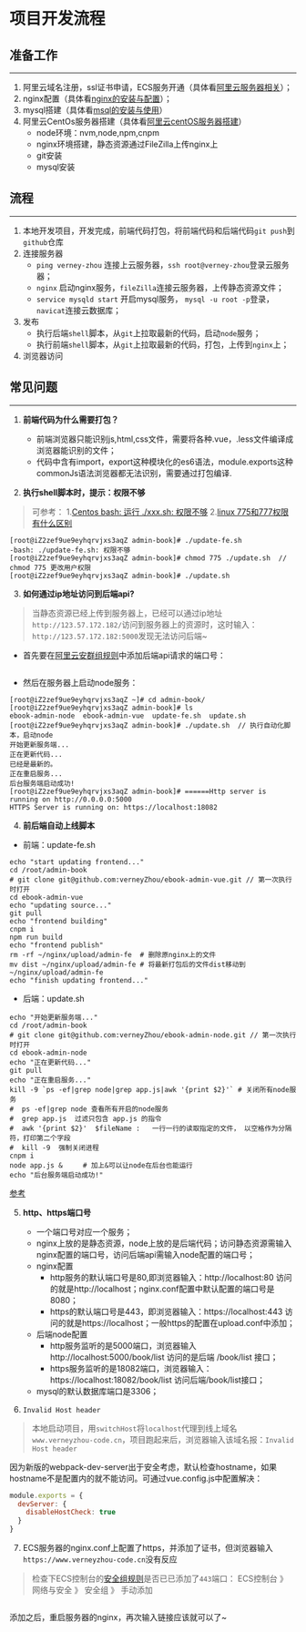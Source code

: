# 项目开发流程


## 准备工作
---

1. 阿里云域名注册，ssl证书申请，ECS服务开通（具体看[阿里云服务器相关](./aliyun-server)）；
2. nginx配置（具体看[nginx的安装与配置](./nginx)）；
3. mysql搭建（具体看[msql的安装与使用](./mysql)）
4. 阿里云CentOs服务器搭建（具体看[阿里云centOS服务器搭建](./aliyun-centos)） 
    - node环境：nvm,node,npm,cnpm
    - nginx环境搭建，静态资源通过FileZilla上传nginx上
    - git安装
    - mysql安装


## 流程
---

1. 本地开发项目，开发完成，前端代码打包，将前端代码和后端代码`git push`到`github`仓库
2. 连接服务器
    - `ping verney-zhou` 连接上云服务器，`ssh root@verney-zhou`登录云服务器；
    - `nginx` 启动nginx服务，`fileZilla`连接云服务器，上传静态资源文件；
    - `service mysqld start` 开启mysql服务， `mysql -u root -p`登录，`navicat`连接云数据库；
3. 发布
    - 执行后端`shell`脚本，从`git`上拉取最新的代码，启动`node`服务；
    - 执行前端`shell`脚本，从`git`上拉取最新的代码，打包，上传到`nginx`上；
4. 浏览器访问



## 常见问题
---

1. **前端代码为什么需要打包？**
    - 前端浏览器只能识别js,html,css文件，需要将各种.vue，.less文件编译成浏览器能识别的文件；
    - 代码中含有import，export这种模块化的es6语法，module.exports这种commonJs语法浏览器都无法识别，需要通过打包编译.

2. **执行shell脚本时，提示：权限不够**
> 可参考：
    1.[Centos bash: 运行 ./xxx.sh: 权限不够](https://blog.csdn.net/idomyway/article/details/108229822)
    2.[linux 775和777权限有什么区别](https://blog.csdn.net/hsany330/article/details/49977151)
``` shell
[root@iZ2zef9ue9eyhqrvjxs3aqZ admin-book]# ./update-fe.sh
-bash: ./update-fe.sh: 权限不够
[root@iZ2zef9ue9eyhqrvjxs3aqZ admin-book]# chmod 775 ./update.sh  // chmod 775 更改用户权限
[root@iZ2zef9ue9eyhqrvjxs3aqZ admin-book]# ./update.sh
```

3. **如何通过ip地址访问到后端api?**
> 当静态资源已经上传到服务器上，已经可以通过ip地址`http://123.57.172.182/`访问到服务器上的资源时，这时输入：`http://123.57.172.182:5000`发现无法访问后端~

- 首先要在[阿里云安群组规则](https://ecs.console.aliyun.com/?spm=5176.100251.recommends.decs.62dd4f15QG9Z3L#/securityGroup/region/cn-beijing)中添加后端api请求的端口号：

<img class="zoom-custom-imgs" :src="$withBase('/images/project/image01.png')" width="auto"/>

- 然后在服务器上启动node服务：
``` shell
[root@iZ2zef9ue9eyhqrvjxs3aqZ ~]# cd admin-book/
[root@iZ2zef9ue9eyhqrvjxs3aqZ admin-book]# ls
ebook-admin-node  ebook-admin-vue  update-fe.sh  update.sh
[root@iZ2zef9ue9eyhqrvjxs3aqZ admin-book]# ./update.sh  // 执行自动化脚本，启动node
开始更新服务端...
正在更新代码...
已经是最新的。
正在重启服务...
后台服务端启动成功!
[root@iZ2zef9ue9eyhqrvjxs3aqZ admin-book]# ======Http server is running on http://0.0.0.0:5000
HTTPS Server is running on: https://localhost:18082
```

4. **前后端自动上线脚本**
- 前端：update-fe.sh
```shell
echo "start updating frontend..."
cd /root/admin-book
# git clone git@github.com:verneyZhou/ebook-admin-vue.git // 第一次执行时打开
cd ebook-admin-vue
echo "updating source..."
git pull
echo "frontend building"
cnpm i
npm run build
echo "frontend publish"
rm -rf ~/nginx/upload/admin-fe  # 删除原nginx上的文件
mv dist ~/nginx/upload/admin-fe # 将最新打包后的文件dist移动到~/nginx/upload/admin-fe
echo "finish updating frontend..."
```

- 后端：update.sh
```shell
echo "开始更新服务端..."
cd /root/admin-book
# git clone git@github.com:verneyZhou/ebook-admin-node.git // 第一次执行时打开
cd ebook-admin-node
echo "正在更新代码..."
git pull
echo "正在重启服务..."
kill -9 `ps -ef|grep node|grep app.js|awk '{print $2}'` # 关闭所有node服务
#  ps -ef|grep node 查看所有开启的node服务
#  grep app.js  过滤只包含 app.js 的指令
#  awk '{print $2}'  $fileName :   一行一行的读取指定的文件， 以空格作为分隔符，打印第二个字段
#  kill -9  强制关闭进程
cnpm i
node app.js &     # 加上&可以让node在后台也能运行
echo "后台服务端启动成功!"
```
[参考](https://blog.csdn.net/guo_guo_cai/article/details/78499477)

5. **http、https端口号**
    - 一个端口号对应一个服务；
    - nginx上放的是静态资源，node上放的是后端代码；访问静态资源需输入nginx配置的端口号，访问后端api需输入node配置的端口号；
    - nginx配置
        - http服务的默认端口号是80,即浏览器输入：http://localhost:80 访问的就是http://localhost；nginx.conf配置中默认配置的端口号是8080；
        - https的默认端口号是443，即浏览器输入：https://localhost:443 访问的就是https://localhost；一般https的配置在upload.conf中添加；
    - 后端node配置
        - http服务监听的是5000端口，浏览器输入http://localhost:5000/book/list 访问的是后端 /book/list 接口；
        - https服务监听的是18082端口，浏览器输入：https://localhost:18082/book/list 访问后端/book/list接口；
    - mysql的默认数据库端口是3306；


6. `Invalid Host header`
> 本地启动项目，用`switchHost`将`localhost`代理到线上域名`www.verneyzhou-code.cn`，项目跑起来后，浏览器输入该域名报：`Invalid Host header`

因为新版的webpack-dev-server出于安全考虑，默认检查hostname，如果hostname不是配置内的就不能访问。可通过vue.config.js中配置解决：
``` js
module.exports = {
  devServer: {
    disableHostCheck: true
  }
}
```

7. ECS服务器的nginx.conf上配置了https，并添加了证书，但浏览器输入`https://www.verneyzhou-code.cn`没有反应
> 检查下ECS控制台的[安全组规则](https://ecs.console.aliyun.com/?spm=5176.12818093.recommend.decs.75e316d0JIQoQA#/securityGroup/region/cn-beijing)是否已已添加了`443`端口：
ECS控制台 》 网络与安全 》 安全组 》 手动添加

<img class="zoom-custom-imgs" :src="$withBase('/images/project/flow001.jpeg')" width="auto"/>

添加之后，重启服务器的nginx，再次输入链接应该就可以了~









<fix-link label="Back" href="/project/vue-node-admin/"></fix-link>

<!-- 2021-04-26 -->

